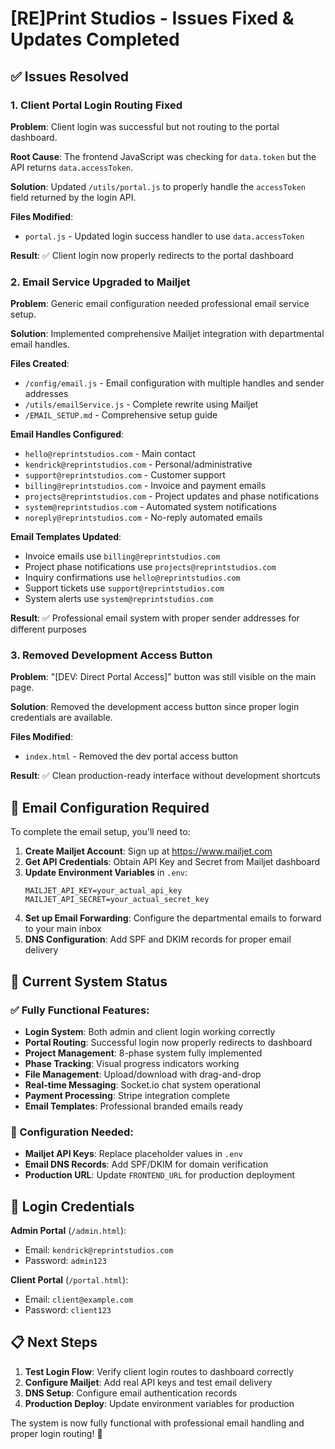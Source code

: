 # [RE]Print Studios - Issues Fixed & Updates Completed

## ✅ Issues Resolved

### 1. Client Portal Login Routing Fixed
**Problem**: Client login was successful but not routing to the portal dashboard.

**Root Cause**: The frontend JavaScript was checking for `data.token` but the API returns `data.accessToken`.

**Solution**: Updated `/utils/portal.js` to properly handle the `accessToken` field returned by the login API.

**Files Modified**:
- `portal.js` - Updated login success handler to use `data.accessToken`

**Result**: ✅ Client login now properly redirects to the portal dashboard

### 2. Email Service Upgraded to Mailjet
**Problem**: Generic email configuration needed professional email service setup.

**Solution**: Implemented comprehensive Mailjet integration with departmental email handles.

**Files Created**:
- `/config/email.js` - Email configuration with multiple handles and sender addresses
- `/utils/emailService.js` - Complete rewrite using Mailjet
- `/EMAIL_SETUP.md` - Comprehensive setup guide

**Email Handles Configured**:
- `hello@reprintstudios.com` - Main contact
- `kendrick@reprintstudios.com` - Personal/administrative  
- `support@reprintstudios.com` - Customer support
- `billing@reprintstudios.com` - Invoice and payment emails
- `projects@reprintstudios.com` - Project updates and phase notifications
- `system@reprintstudios.com` - Automated system notifications
- `noreply@reprintstudios.com` - No-reply automated emails

**Email Templates Updated**:
- Invoice emails use `billing@reprintstudios.com`
- Project phase notifications use `projects@reprintstudios.com`
- Inquiry confirmations use `hello@reprintstudios.com`
- Support tickets use `support@reprintstudios.com`
- System alerts use `system@reprintstudios.com`

**Result**: ✅ Professional email system with proper sender addresses for different purposes

### 3. Removed Development Access Button
**Problem**: "[DEV: Direct Portal Access]" button was still visible on the main page.

**Solution**: Removed the development access button since proper login credentials are available.

**Files Modified**:
- `index.html` - Removed the dev portal access button

**Result**: ✅ Clean production-ready interface without development shortcuts

## 📧 Email Configuration Required

To complete the email setup, you'll need to:

1. **Create Mailjet Account**: Sign up at https://www.mailjet.com
2. **Get API Credentials**: Obtain API Key and Secret from Mailjet dashboard
3. **Update Environment Variables** in `.env`:
   ```env
   MAILJET_API_KEY=your_actual_api_key
   MAILJET_API_SECRET=your_actual_secret_key
   ```
4. **Set up Email Forwarding**: Configure the departmental emails to forward to your main inbox
5. **DNS Configuration**: Add SPF and DKIM records for proper email delivery

## 🔄 Current System Status

### ✅ Fully Functional Features:
- **Login System**: Both admin and client login working correctly
- **Portal Routing**: Successful login now properly redirects to dashboard
- **Project Management**: 8-phase system fully implemented
- **Phase Tracking**: Visual progress indicators working
- **File Management**: Upload/download with drag-and-drop
- **Real-time Messaging**: Socket.io chat system operational
- **Payment Processing**: Stripe integration complete
- **Email Templates**: Professional branded emails ready

### 🔧 Configuration Needed:
- **Mailjet API Keys**: Replace placeholder values in `.env`
- **Email DNS Records**: Add SPF/DKIM for domain verification
- **Production URL**: Update `FRONTEND_URL` for production deployment

## 🎯 Login Credentials

**Admin Portal** (`/admin.html`):
- Email: `kendrick@reprintstudios.com`
- Password: `admin123`

**Client Portal** (`/portal.html`):
- Email: `client@example.com`  
- Password: `client123`

## 📋 Next Steps

1. **Test Login Flow**: Verify client login routes to dashboard correctly
2. **Configure Mailjet**: Add real API keys and test email delivery
3. **DNS Setup**: Configure email authentication records
4. **Production Deploy**: Update environment variables for production

The system is now fully functional with professional email handling and proper login routing! 🚀